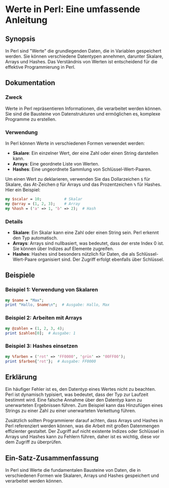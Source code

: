<!--
Meta Description: # Werte in Perl: Eine umfassende Anleitung ## Synopsis In Perl sind "Werte" die grundlegenden Daten, die in Variablen gespeichert werden. Sie können v...
Meta Keywords: perl, die, arrays, hashes, und
-->

# Werte in Perl: Eine umfassende Anleitung

## Synopsis
In Perl sind "Werte" die grundlegenden Daten, die in Variablen gespeichert werden. Sie können verschiedene Datentypen annehmen, darunter Skalare, Arrays und Hashes. Das Verständnis von Werten ist entscheidend für die effektive Programmierung in Perl.

## Dokumentation
### Zweck
Werte in Perl repräsentieren Informationen, die verarbeitet werden können. Sie sind die Bausteine von Datenstrukturen und ermöglichen es, komplexe Programme zu erstellen.

### Verwendung
In Perl können Werte in verschiedenen Formen verwendet werden:
- **Skalare**: Ein einzelner Wert, der eine Zahl oder einen String darstellen kann.
- **Arrays**: Eine geordnete Liste von Werten.
- **Hashes**: Eine ungeordnete Sammlung von Schlüssel-Wert-Paaren.

Um einen Wert zu deklarieren, verwenden Sie das Dollarzeichen `$` für Skalare, das At-Zeichen `@` für Arrays und das Prozentzeichen `%` für Hashes. Hier ein Beispiel:

```perl
my $scalar = 10;          # Skalar
my @array = (1, 2, 3);    # Array
my %hash = ('a' => 1, 'b' => 2);  # Hash
```

### Details
- **Skalare**: Ein Skalar kann eine Zahl oder einen String sein. Perl erkennt den Typ automatisch.
- **Arrays**: Arrays sind nullbasiert, was bedeutet, dass der erste Index 0 ist. Sie können über Indizes auf Elemente zugreifen.
- **Hashes**: Hashes sind besonders nützlich für Daten, die als Schlüssel-Wert-Paare organisiert sind. Der Zugriff erfolgt ebenfalls über Schlüssel.

## Beispiele
### Beispiel 1: Verwendung von Skalaren
```perl
my $name = "Max";
print "Hallo, $name\n";  # Ausgabe: Hallo, Max
```

### Beispiel 2: Arbeiten mit Arrays
```perl
my @zahlen = (1, 2, 3, 4);
print $zahlen[0];  # Ausgabe: 1
```

### Beispiel 3: Hashes einsetzen
```perl
my %farben = ('rot' => 'FF0000', 'grün' => '00FF00');
print $farben{'rot'};  # Ausgabe: FF0000
```

## Erklärung
Ein häufiger Fehler ist es, den Datentyp eines Wertes nicht zu beachten. Perl ist dynamisch typisiert, was bedeutet, dass der Typ zur Laufzeit bestimmt wird. Eine falsche Annahme über den Datentyp kann zu unerwarteten Ergebnissen führen. Zum Beispiel kann das Hinzufügen eines Strings zu einer Zahl zu einer unerwarteten Verkettung führen.

Zusätzlich sollten Programmierer darauf achten, dass Arrays und Hashes in Perl referenziert werden können, was die Arbeit mit großen Datenmengen effizienter gestaltet. Der Zugriff auf nicht existente Indizes oder Schlüssel in Arrays und Hashes kann zu Fehlern führen, daher ist es wichtig, diese vor dem Zugriff zu überprüfen.

## Ein-Satz-Zusammenfassung
In Perl sind Werte die fundamentalen Bausteine von Daten, die in verschiedenen Formen wie Skalaren, Arrays und Hashes gespeichert und verarbeitet werden können.